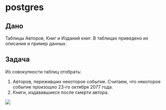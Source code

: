 # postgres
## Дано

Таблицы Авторов, Книг и Изданий книг. В таблицах приведено
их описание и пример данных.

## Задача

Из совокупности таблиц отобрать:
1. Авторов, переживших некоторое событие. Считаем, что некоторое событие произошло 23-го октября 2077 года.
2. Книги, издававшиеся после смерти автора.

![](https://i.ibb.co/c1hcm9B/image.png)
